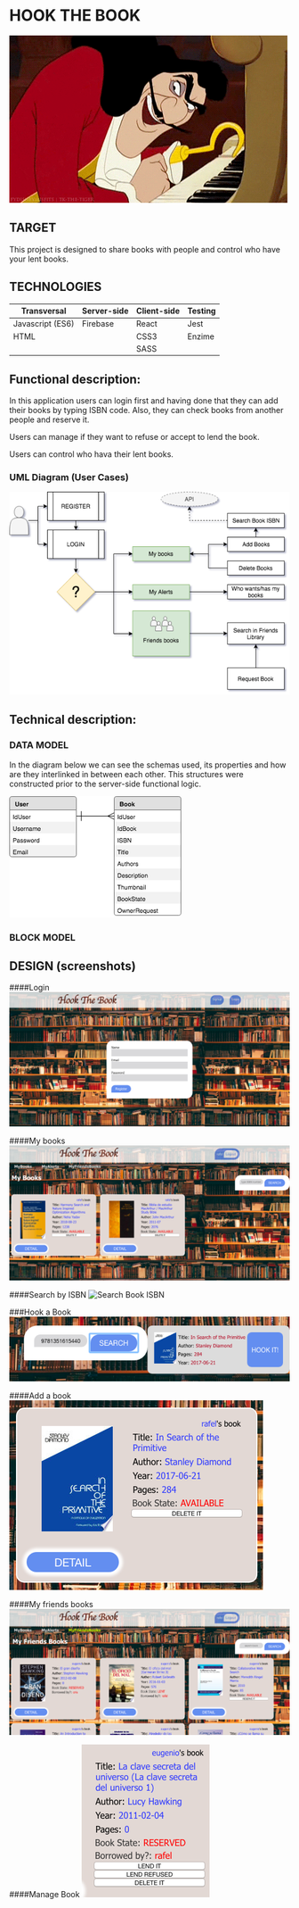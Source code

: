 # **HOOK THE BOOK**

![Hook](https://github.com/rafelolmos/HookTheBook/blob/develop/src/images/giphy.gif)



## TARGET

This project is designed to share books with people and control who have your lent books.

## TECHNOLOGIES

| Transversal      | Server-side | Client-side | Testing |
| ---------------- | ----------- | ----------- | ------- |
| Javascript (ES6) | Firebase    | React       | Jest    |
| HTML             |             | CSS3        | Enzime  |
|                  |             | SASS        |         |

## Functional description:

In this application users can login first and having done that they can add their books by typing ISBN code. Also, they can check books from another people and reserve it.

Users can manage if they want to refuse or accept to lend the book.

Users can control who hava their lent books.

### UML Diagram (User Cases)


![UML Diagram](https://github.com/rafelolmos/HookTheBook/blob/develop/src/images/UML%20Diagram.png)

## Technical description:

### DATA MODEL

In the diagram below we can see the schemas used, its properties and how are they interlinked in between each other. This structures were constructed prior to the server-side functional logic.

![Data Model](https://github.com/rafelolmos/HookTheBook/blob/develop/src/images/Data%20Model.png)

### BLOCK MODEL


## DESIGN (screenshots)
####Login
![Login](https://github.com/rafelolmos/HookTheBook/blob/develop/src/images/Login.png)

####My books
![My Books](https://github.com/rafelolmos/HookTheBook/blob/develop/src/images/MyBooks.png)

####Search by ISBN
![Search Book ISBN](https://github.com/rafelolmos/HookTheBook/blob/develop/src/SearchBookISBN.png)

###Hook a Book
![Hook a book](https://github.com/rafelolmos/HookTheBook/blob/develop/src/images/HookBook.png)

####Add a book
![Add a book](https://github.com/rafelolmos/HookTheBook/blob/develop/src/images/BookAdded.png)

####My friends books
![My friends books](https://github.com/rafelolmos/HookTheBook/blob/develop/src/images/MyFriendsBooks.png)

####Manage Book
![Manage book](https://github.com/rafelolmos/HookTheBook/blob/develop/src/images/ManageBook.png)
